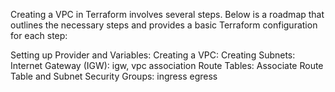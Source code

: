 Creating a VPC in Terraform involves several steps. Below is a roadmap that outlines the necessary steps and provides a basic Terraform configuration for each step:

Setting up Provider and Variables:
Creating a VPC:
Creating Subnets:
Internet Gateway (IGW):
	igw, vpc association
Route Tables:
	Associate Route Table and Subnet
Security Groups:
	ingress
	egress
